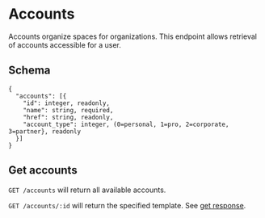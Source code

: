 Accounts
========

Accounts organize spaces for organizations.  This endpoint allows retrieval of accounts accessible for a user.

Schema  <a name='schema'><a>
------------
```
{
  "accounts": [{
    "id": integer, readonly,
    "name": string, required,
    "href": string, readonly,
    "account_type": integer, (0=personal, 1=pro, 2=corporate, 3=partner}, readonly
  }]
}
```


Get accounts
------------
`GET /accounts` will return all available accounts.

`GET /accounts/:id` will return the specified template. See [get response](responses.md#get).